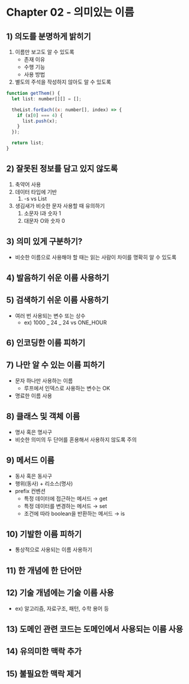# Chapter 02 - 의미있는 이름

## 1) 의도를 분명하게 밝히기

1. 이름만 보고도 알 수 있도록
   - 존재 이유
   - 수행 기능
   - 사용 방법
2. 별도의 주석을 작성하지 않아도 알 수 있도록

```jsx
function getThem() {
  let list: number[][] = [];

  theList.forEach((x: number[], index) => {
    if (x[0] === 4) {
      list.push(x);
    }
  });

  return list;
}
```

## 2) 잘못된 정보를 담고 있지 않도록

1. 축약어 사용
2. 데이터 타입에 기반
   1. -s vs List
3. 생김새가 비슷한 문자 사용할 때 유의하기
   1. 소문자 l과 숫자 1
   2. 대문자 O와 숫자 0

## 3) 의미 있게 구분하기?

- 비슷한 이름으로 사용해야 할 때는 읽는 사람이 차이를 명확히 알 수 있도록

## 4) 발음하기 쉬운 이름 사용하기

## 5) 검색하기 쉬운 이름 사용하기

- 여러 번 사용되는 변수 또는 상수
  - ex) 1000 _ 24 _ 24 vs ONE_HOUR

## 6) 인코딩한 이름 피하기

## 7) 나만 알 수 있는 이름 피하기

- 문자 하나만 사용하는 이름
  - 루프에서 인덱스로 사용하는 변수는 OK
- 명료한 이름 사용

## 8) 클래스 및 객체 이름

- 명사 혹은 명사구
- 비슷한 의미의 두 단어를 혼용해서 사용하지 않도록 주의

## 9) 메서드 이름

- 동사 혹은 동사구
- 행위(동사) + 리소스(명사)
- prefix 컨벤션
  - 특정 데이터에 접근하는 메서드 → get
  - 특정 데이터를 변경하는 메서드 → set
  - 조건에 따라 boolean을 반환하는 메서드 → is

## 10) 기발한 이름 피하기

- 통상적으로 사용되는 이름 사용하기

## 11) 한 개념에 한 단어만

## 12) 기술 개념에는 기술 이름 사용

- ex) 알고리즘, 자료구조, 패턴, 수학 용어 등

## 13) 도메인 관련 코드는 도메인에서 사용되는 이름 사용

## 14) 유의미한 맥락 추가

## 15) 불필요한 맥락 제거
